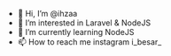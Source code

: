 - 👋 Hi, I’m @ihzaa
- 👀 I’m interested in Laravel & NodeJS
- 🌱 I’m currently learning NodeJS
- 📫 How to reach me instagram i_besar_

<!---
ihzaa/ihzaa is a ✨ special ✨ repository because its `README.md` (this file) appears on your GitHub profile.
You can click the Preview link to take a look at your changes.
--->
